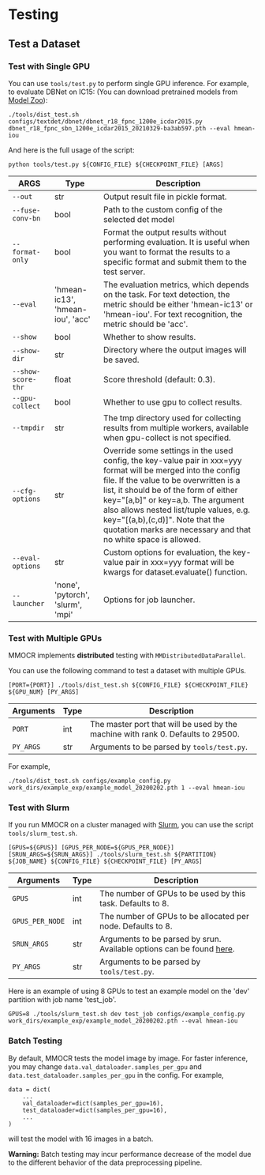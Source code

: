 # Testing

## Test a Dataset

### Test with Single GPU


You can use `tools/test.py` to perform single GPU inference. For example, to evaluate DBNet on IC15: (You can download pretrained models from [Model Zoo](modelzoo.md)):

```shell
./tools/dist_test.sh configs/textdet/dbnet/dbnet_r18_fpnc_1200e_icdar2015.py dbnet_r18_fpnc_sbn_1200e_icdar2015_20210329-ba3ab597.pth --eval hmean-iou
```

And here is the full usage of the script:

```shell
python tools/test.py ${CONFIG_FILE} ${CHECKPOINT_FILE} [ARGS]
```


| ARGS      | Type                  |  Description                                                 |
| -------------- | --------------------- |  ----------------------------------------------------------- |
| `--out`          | str                   |  Output result file in pickle format. |
| `--fuse-conv-bn`   | bool                   |  Path to the custom config of the selected det model         |
| `--format-only`        | bool |  Format the output results without performing evaluation. It is useful when you want to format the results to a specific format and submit them to the test server.|
| `--eval` | 'hmean-ic13', 'hmean-iou', 'acc' |  The evaluation metrics, which depends on the task. For text detection, the metric should be either 'hmean-ic13' or 'hmean-iou'. For text recognition, the metric should be 'acc'. |
| `--show`       | bool                   |  Whether to show results. |
| `--show-dir`       | str                   |  Directory where the output images will be saved. |
| `--show-score-thr`      | float                   |  Score threshold (default: 0.3). |
| `--gpu-collect`       | bool                   |  Whether to use gpu to collect results. |
| `--tmpdir`       | str                   |  The tmp directory used for collecting results from multiple workers, available when gpu-collect is not specified.                |
| `--cfg-options`       | str                   |          Override some settings in the used config, the key-value pair in xxx=yyy format will be merged into the config file. If the value to be overwritten is a list, it should be of the form of either key="[a,b]" or key=a,b. The argument also allows nested list/tuple values, e.g. key="[(a,b),(c,d)]". Note that the quotation marks are necessary and that no white space is allowed.|
| `--eval-options`       | str                   |Custom options for evaluation, the key-value pair in xxx=yyy format will be kwargs for dataset.evaluate() function.|
| `--launcher`       | 'none', 'pytorch', 'slurm', 'mpi' |  Options for job launcher. |


### Test with Multiple GPUs

MMOCR implements **distributed** testing with `MMDistributedDataParallel`.

You can use the following command to test a dataset with multiple GPUs.

```shell
[PORT={PORT}] ./tools/dist_test.sh ${CONFIG_FILE} ${CHECKPOINT_FILE} ${GPU_NUM} [PY_ARGS]
```


| Arguments      | Type                  |  Description                                                 |
| -------------- | --------------------- |  ----------------------------------------------------------- |
| `PORT`          | int                   |  The master port that will be used by the machine with rank 0. Defaults to 29500. |
| `PY_ARGS`   | str                   |  Arguments to be parsed by `tools/test.py`.         |


For example,

```shell
./tools/dist_test.sh configs/example_config.py work_dirs/example_exp/example_model_20200202.pth 1 --eval hmean-iou
```

### Test with Slurm

If you run MMOCR on a cluster managed with [Slurm](https://slurm.schedmd.com/), you can use the script `tools/slurm_test.sh`.


```shell
[GPUS=${GPUS}] [GPUS_PER_NODE=${GPUS_PER_NODE}] [SRUN_ARGS=${SRUN_ARGS}] ./tools/slurm_test.sh ${PARTITION} ${JOB_NAME} ${CONFIG_FILE} ${CHECKPOINT_FILE} [PY_ARGS]
```

| Arguments      | Type                  |  Description                                                 |
| -------------- | --------------------- |  ----------------------------------------------------------- |
| `GPUS`          | int                   |  The number of GPUs to be used by this task. Defaults to 8. |
| `GPUS_PER_NODE`   | int                   |  The number of GPUs to be allocated per node. Defaults to 8. |
| `SRUN_ARGS`        | str                   |  Arguments to be parsed by srun. Available options can be found [here](https://slurm.schedmd.com/srun.html). |
| `PY_ARGS`   | str                   |  Arguments to be parsed by `tools/test.py`.         |


Here is an example of using 8 GPUs to test an example model on the 'dev' partition with job name 'test_job'.

```shell
GPUS=8 ./tools/slurm_test.sh dev test_job configs/example_config.py work_dirs/example_exp/example_model_20200202.pth --eval hmean-iou
```

### Batch Testing

By default, MMOCR tests the model image by image. For faster inference, you may change `data.val_dataloader.samples_per_gpu` and `data.test_dataloader.samples_per_gpu` in the config. For example,

```
data = dict(
    ...
    val_dataloader=dict(samples_per_gpu=16),
    test_dataloader=dict(samples_per_gpu=16),
    ...
)
```
will test the model with 16 images in a batch.

**Warning:** Batch testing may incur performance decrease of the model due to the different behavior of the data preprocessing pipeline.
